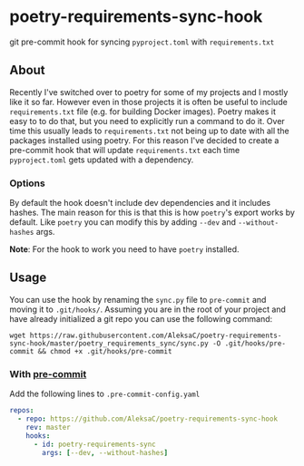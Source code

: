 # poetry-requirements-sync-hook

git pre-commit hook for syncing `pyproject.toml` with `requirements.txt`

## About

Recently I've switched over to poetry for some of my projects and I mostly like
it so far. However even in those projects it is often be useful to include
`requirements.txt` file (e.g. for building Docker images). Poetry makes it easy
to to do that, but you need to explicitly run a command to do it. Over time this
usually leads to `requirements.txt` not being up to date with all the packages 
installed using poetry. For this reason I've decided to create a pre-commit hook
that will update `requirements.txt` each time `pyproject.toml` gets updated with
a dependency. 

### Options
By default the hook doesn't include dev dependencies and it includes hashes. The
main reason for this is that this is how `poetry`'s export works by default. 
Like `poetry` you can modify this by adding `--dev` and `--without-hashes` args.

**Note**: For the hook to work you need to have `poetry` installed.

## Usage
You can use the hook by renaming the `sync.py` file to `pre-commit` and moving
it to `.git/hooks/`. Assuming you are in the root of your project and have 
already initialized a git repo you can use the following command:
```shell script
wget https://raw.githubusercontent.com/AleksaC/poetry-requirements-sync-hook/master/poetry_requirements_sync/sync.py -O .git/hooks/pre-commit && chmod +x .git/hooks/pre-commit
``` 

### With [pre-commit](https://pre-commit.com/)
Add the following lines to `.pre-commit-config.yaml`
```yaml
repos:
  - repo: https://github.com/AleksaC/poetry-requirements-sync-hook
    rev: master
    hooks:
      - id: poetry-requirements-sync
        args: [--dev, --without-hashes]
```

